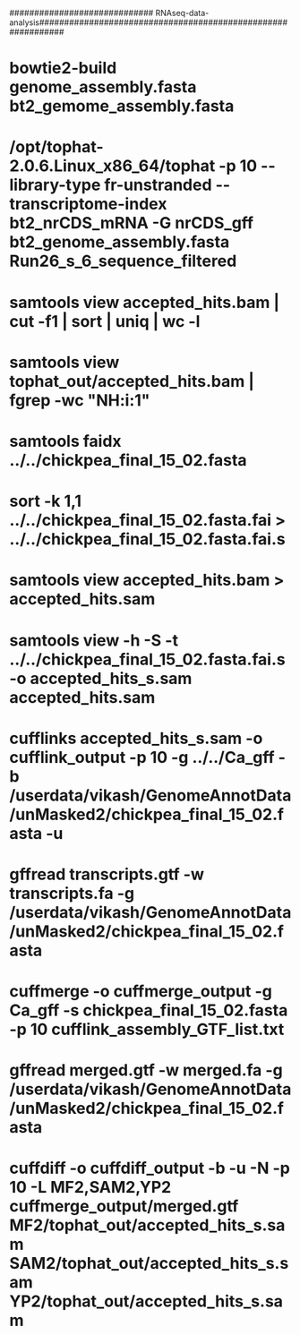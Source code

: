 ############################# RNAseq-data-analysis#############################################################
# bowtie2-build genome_assembly.fasta bt2_gemome_assembly.fasta
# /opt/tophat-2.0.6.Linux_x86_64/tophat -p 10 --library-type fr-unstranded --transcriptome-index bt2_nrCDS_mRNA -G nrCDS_gff bt2_genome_assembly.fasta Run26_s_6_sequence_filtered 
# samtools view accepted_hits.bam | cut -f1 | sort | uniq | wc -l
# samtools view tophat_out/accepted_hits.bam | fgrep -wc "NH:i:1"
# samtools faidx ../../chickpea_final_15_02.fasta
# sort -k 1,1 ../../chickpea_final_15_02.fasta.fai > ../../chickpea_final_15_02.fasta.fai.s
# samtools view accepted_hits.bam > accepted_hits.sam
# samtools view -h -S -t ../../chickpea_final_15_02.fasta.fai.s -o accepted_hits_s.sam accepted_hits.sam
# cufflinks accepted_hits_s.sam -o cufflink_output -p 10 -g ../../Ca_gff -b /userdata/vikash/GenomeAnnotData/unMasked2/chickpea_final_15_02.fasta -u
# gffread transcripts.gtf -w transcripts.fa -g /userdata/vikash/GenomeAnnotData/unMasked2/chickpea_final_15_02.fasta
# cuffmerge -o cuffmerge_output -g Ca_gff -s chickpea_final_15_02.fasta -p 10 cufflink_assembly_GTF_list.txt
# gffread merged.gtf -w merged.fa -g /userdata/vikash/GenomeAnnotData/unMasked2/chickpea_final_15_02.fasta
# cuffdiff -o cuffdiff_output -b -u -N -p 10 -L MF2,SAM2,YP2 cuffmerge_output/merged.gtf MF2/tophat_out/accepted_hits_s.sam SAM2/tophat_out/accepted_hits_s.sam YP2/tophat_out/accepted_hits_s.sam
